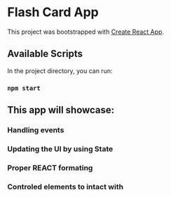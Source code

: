 # Flash Card App

This project was bootstrapped with [Create React App](https://github.com/facebook/create-react-app).

## Available Scripts

In the project directory, you can run:

### `npm start`

## This app will showcase:

### Handling events

### Updating the UI by using State

### Proper REACT formating

### Controled elements to intact with
